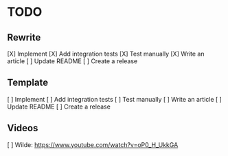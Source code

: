 # TODO

## Rewrite

[X] Implement
[X] Add integration tests
[X] Test manually
[X] Write an article
[ ] Update README
[ ] Create a release

## Template

[ ] Implement
[ ] Add integration tests
[ ] Test manually
[ ] Write an article
[ ] Update README
[ ] Create a release

## Videos

[ ] Wilde: https://www.youtube.com/watch?v=oP0_H_UkkGA